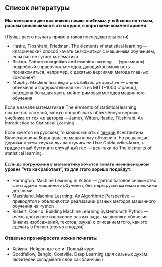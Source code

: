 ## Список литературы

#### Мы составили для вас список наших любимых учебников по темам, рассматривавшимся в этом курсе, с короткими комментариями.

(Лучше всего изучать прямо в такой последовательности)

- Hastie, Tibshirani, Friedman. The elements of statistical learning — классический способ начать знакомиться с машинным обучением, если вас не пугает математика
- Bishop. Pattern recognition and machine learning — (чрезмерно) подробный справочник методов, дающий возможность познакомиться, например, с десятью версиями метода главных компонент
- Murphy. Machine learning a probabilistic perspective — очень объемная и содержательная книга из MIT (~1000 страниц), освещена большая часть мейнстримовых методов машинного обучения.

Если в начале математика в The elements of statistical learning покажется сложной, можно попробовать облегчённую версию учебника от тех же авторов —James, Witten, Hastie, Tibshirani. An Introduction to Statistical Learning.

Если хочется на русском, то можно начать с [лекций](http://machinelearning.ru/wiki/index.php?title=Машинное_обучение_(курс_лекций,_К.В.Воронцов)) Константина Вячеславовича Воронцова по машинному обучению. Но решающие деревья в этом случае лучше изучить по User Guide scikit-learn, а градиентный бустинг и случайный лес — все-таки по The elements of statistical learning.

#### Если до погружения в математику хочется понять на инженерном уровне “что как работает”, то для этого хорошо подойдут:

- Harrington. Machine Learning in Action — дается базовое знакомство с методами машинного обучения, без перегрузки математическими деталями
- Marshland. Machine Learning: An Algorithmic Perspective — приводятся и объясняются реализации разных методов машинного обучения на Python
- Richert, Coelho. Building Machine Learning Systems with Python — очень доступное изложение разных задач машинного обучения (анализ изображений, текстов, звука) с описанием того, как это сделать в Python (прямо с кодом)

#### Отдельно про нейросети можно почитать:

- Хайкин. Нейронные сети. Полный курс
- Goodfellow, Bengio, Courville. Deep Learning (для сильных духом любителей складывать слои как блинчики)